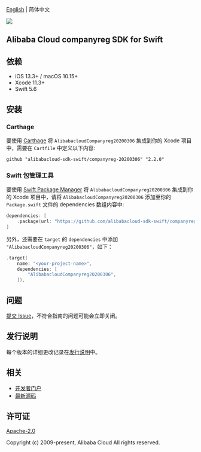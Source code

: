 [English](README.md) | 简体中文

![](https://aliyunsdk-pages.alicdn.com/icons/AlibabaCloud.svg)

## Alibaba Cloud companyreg SDK for Swift

## 依赖

- iOS 13.3+ / macOS 10.15+
- Xcode 11.3+
- Swift 5.6

## 安装

### Carthage

要使用 [Carthage](https://github.com/Carthage/Carthage) 将 `AlibabacloudCompanyreg20200306` 集成到你的 Xcode 项目中，需要在 `Cartfile` 中定义以下内容:

```ogdl
github "alibabacloud-sdk-swift/companyreg-20200306" "2.2.0"
```

### Swift 包管理工具

要使用 [Swift Package Manager](https://swift.org/package-manager/) 将 `AlibabacloudCompanyreg20200306` 集成到你的 Xcode 项目中，请将 `AlibabacloudCompanyreg20200306` 添加至你的 `Package.swift` 文件的 dependencies 数组内容中:

```swift
dependencies: [
    .package(url: "https://github.com/alibabacloud-sdk-swift/companyreg-20200306.git", from: "2.2.0")
]
```

另外，还需要在 `target` 的 `dependencies` 中添加 `"AlibabacloudCompanyreg20200306"`，如下：

```swift
.target(
    name: "<your-project-name>",
    dependencies: [
        "AlibabacloudCompanyreg20200306",
    ]),
```

## 问题

[提交 Issue](https://github.com/alibabacloud-sdk-swift/companyreg-20200306/issues/new)，不符合指南的问题可能会立即关闭。

## 发行说明

每个版本的详细更改记录在[发行说明](./ChangeLog.txt)中。

## 相关

* [开发者门户](https://next.api.aliyun.com/home)
* [最新源码](https://github.com/alibabacloud-sdk-swift/companyreg-20200306)

## 许可证

[Apache-2.0](http://www.apache.org/licenses/LICENSE-2.0)

Copyright (c) 2009-present, Alibaba Cloud All rights reserved.
